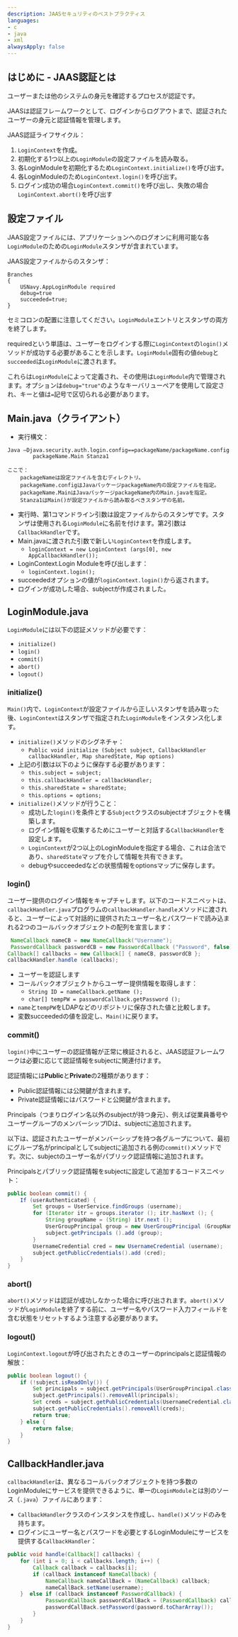 ```yaml
---
description: JAASセキュリティのベストプラクティス
languages:
- c
- java
- xml
alwaysApply: false
---
```


## はじめに - JAAS認証とは

ユーザーまたは他のシステムの身元を確認するプロセスが認証です。

JAASは認証フレームワークとして、ログインからログアウトまで、認証されたユーザーの身元と認証情報を管理します。

JAAS認証ライフサイクル：

1. `LoginContext`を作成。
2. 初期化する1つ以上の`LoginModule`の設定ファイルを読み取る。
3. 各LoginModuleを初期化するため`LoginContext.initialize()`を呼び出す。
4. 各LoginModuleのため`LoginContext.login()`を呼び出す。
5. ログイン成功の場合`LoginContext.commit()`を呼び出し、失敗の場合`LoginContext.abort()`を呼び出す

## 設定ファイル

JAAS設定ファイルには、アプリケーションへのログオンに利用可能な各`LoginModule`のための`LoginModule`スタンザが含まれています。

JAAS設定ファイルからのスタンザ：

```text
Branches
{
    USNavy.AppLoginModule required
    debug=true
    succeeded=true;
}
```

セミコロンの配置に注意してください。`LoginModule`エントリとスタンザの両方を終了します。

requiredという単語は、ユーザーをログインする際に`LoginContext`の`login()`メソッドが成功する必要があることを示します。`LoginModule`固有の値`debug`と`succeeded`は`LoginModule`に渡されます。

これらは`LoginModule`によって定義され、その使用は`LoginModule`内で管理されます。オプションは`debug="true"`のようなキーバリューペアを使用して設定され、キーと値は`=`記号で区切られる必要があります。

## Main.java（クライアント）

- 実行構文：

```text
Java –Djava.security.auth.login.config==packageName/packageName.config
        packageName.Main Stanza1

ここで：
    packageNameは設定ファイルを含むディレクトリ。
    packageName.configはJavaパッケージpackageName内の設定ファイルを指定。
    packageName.MainはJavaパッケージpackageName内のMain.javaを指定。
    Stanza1はMain()が設定ファイルから読み取るべきスタンザの名前。
```

- 実行時、第1コマンドライン引数は設定ファイルからのスタンザです。スタンザは使用される`LoginModule`に名前を付けます。第2引数は`CallbackHandler`です。
- Main.javaに渡された引数で新しい`LoginContext`を作成します。
    - `loginContext = new LoginContext (args[0], new AppCallbackHandler());`
- LoginContext.Login Moduleを呼び出します：
    - `loginContext.login();`
- succeededオプションの値が`loginContext.login()`から返されます。
- ログインが成功した場合、subjectが作成されました。

## LoginModule.java

`LoginModule`には以下の認証メソッドが必要です：

- `initialize()`
- `login()`
- `commit()`
- `abort()`
- `logout()`

### initialize()

`Main()`内で、`LoginContext`が設定ファイルから正しいスタンザを読み取った後、`LoginContext`はスタンザで指定された`LoginModule`をインスタンス化します。

- `initialize()`メソッドのシグネチャ：
    - `Public void initialize (Subject subject, CallbackHandler callbackHandler, Map sharedState, Map options)`
- 上記の引数は以下のように保存する必要があります：
    - `this.subject = subject;`
    - `this.callbackHandler = callbackHandler;`
    - `this.sharedState = sharedState;`
    - `this.options = options;`
- `initialize()`メソッドが行うこと：
    - 成功した`login()`を条件とする`Subject`クラスのsubjectオブジェクトを構築します。
    - ログイン情報を収集するためにユーザーと対話する`CallbackHandler`を設定します。
    - `LoginContext`が2つ以上のLoginModuleを指定する場合、これは合法であり、`sharedState`マップを介して情報を共有できます。
    - debugやsucceededなどの状態情報をoptionsマップに保存します。

### login()

ユーザー提供のログイン情報をキャプチャします。以下のコードスニペットは、`callbackHandler.java`プログラムの`callbackHandler.handle`メソッドに渡されると、ユーザーによって対話的に提供されたユーザー名とパスワードで読み込まれる2つのコールバックオブジェクトの配列を宣言します：

```java
 NameCallback nameCB = new NameCallback("Username");
 PasswordCallback passwordCB = new PasswordCallback ("Password", false);
Callback[] callbacks = new Callback[] { nameCB, passwordCB };
callbackHandler.handle (callbacks);
```

- ユーザーを認証します
- コールバックオブジェクトからユーザー提供情報を取得します：
    - `String ID = nameCallback.getName ();`
    - `char[] tempPW = passwordCallback.getPassword ();`
- `name`と`tempPW`をLDAPなどのリポジトリに保存された値と比較します。
- 変数succeededの値を設定し、`Main()`に戻ります。

### commit()

`login()`中にユーザーの認証情報が正常に検証されると、JAAS認証フレームワークは必要に応じて認証情報をsubjectに関連付けます。

認証情報には**Public**と**Private**の2種類があります：

- Public認証情報には公開鍵が含まれます。
- Private認証情報にはパスワードと公開鍵が含まれます。

Principals（つまりログイン名以外のsubjectが持つ身元）、例えば従業員番号やユーザーグループのメンバーシップIDは、subjectに追加されます。

以下は、認証されたユーザーがメンバーシップを持つ各グループについて、最初にグループ名がprincipalとしてsubjectに追加される例の`commit()`メソッドです。次に、subjectのユーザー名がパブリック認証情報に追加されます。

Principalsとパブリック認証情報をsubjectに設定して追加するコードスニペット：

```java
public boolean commit() {
    If (userAuthenticated) {
        Set groups = UserService.findGroups (username);
        for (Iterator itr = groups.iterator (); itr.hasNext (); {
            String groupName = (String) itr.next ();
            UserGroupPrincipal group = new UserGroupPrincipal (GroupName);
            subject.getPrincipals ().add (group);
        }
        UsernameCredential cred = new UsernameCredential (username);
        subject.getPublicCredentials().add (cred);
    }
}
```

### abort()

`abort()`メソッドは認証が成功しなかった場合に呼び出されます。`abort()`メソッドが`LoginModule`を終了する前に、ユーザー名やパスワード入力フィールドを含む状態をリセットするよう注意する必要があります。

### logout()

`LoginContext.logout`が呼び出されたときのユーザーのprincipalsと認証情報の解放：

```java
public boolean logout() {
    if (!subject.isReadOnly()) {
        Set principals = subject.getPrincipals(UserGroupPrincipal.class);
        subject.getPrincipals().removeAll(principals);
        Set creds = subject.getPublicCredentials(UsernameCredential.class);
        subject.getPublicCredentials().removeAll(creds);
        return true;
    } else {
        return false;
    }
}
```

## CallbackHandler.java

`callbackHandler`は、異なるコールバックオブジェクトを持つ多数のLoginModuleにサービスを提供できるように、単一の`LoginModule`とは別のソース（`.java`）ファイルにあります：

- `CallbackHandler`クラスのインスタンスを作成し、`handle()`メソッドのみを持ちます。
- ログインにユーザー名とパスワードを必要とするLoginModuleにサービスを提供する`CallbackHandler`：

```java
public void handle(Callback[] callbacks) {
    for (int i = 0; i < callbacks.length; i++) {
        Callback callback = callbacks[i];
        if (callback instanceof NameCallback) {
            NameCallback nameCallBack = (NameCallback) callback;
            nameCallBack.setName(username);
    }  else if (callback instanceof PasswordCallback) {
            PasswordCallback passwordCallBack = (PasswordCallback) callback;
            passwordCallBack.setPassword(password.toCharArray());
        }
    }
}
```
